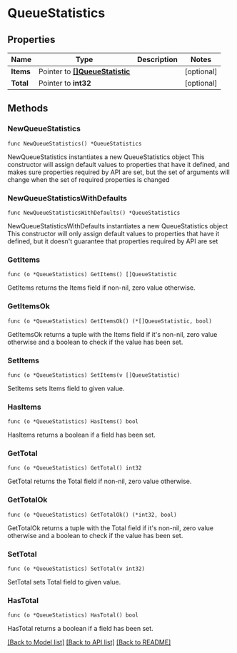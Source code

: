 # QueueStatistics

## Properties

Name | Type | Description | Notes
------------ | ------------- | ------------- | -------------
**Items** | Pointer to [**[]QueueStatistic**](QueueStatistic.md) |  | [optional]
**Total** | Pointer to **int32** |  | [optional]

## Methods

### NewQueueStatistics

`func NewQueueStatistics() *QueueStatistics`

NewQueueStatistics instantiates a new QueueStatistics object
This constructor will assign default values to properties that have it defined,
and makes sure properties required by API are set, but the set of arguments
will change when the set of required properties is changed

### NewQueueStatisticsWithDefaults

`func NewQueueStatisticsWithDefaults() *QueueStatistics`

NewQueueStatisticsWithDefaults instantiates a new QueueStatistics object
This constructor will only assign default values to properties that have it defined,
but it doesn't guarantee that properties required by API are set

### GetItems

`func (o *QueueStatistics) GetItems() []QueueStatistic`

GetItems returns the Items field if non-nil, zero value otherwise.

### GetItemsOk

`func (o *QueueStatistics) GetItemsOk() (*[]QueueStatistic, bool)`

GetItemsOk returns a tuple with the Items field if it's non-nil, zero value otherwise
and a boolean to check if the value has been set.

### SetItems

`func (o *QueueStatistics) SetItems(v []QueueStatistic)`

SetItems sets Items field to given value.

### HasItems

`func (o *QueueStatistics) HasItems() bool`

HasItems returns a boolean if a field has been set.

### GetTotal

`func (o *QueueStatistics) GetTotal() int32`

GetTotal returns the Total field if non-nil, zero value otherwise.

### GetTotalOk

`func (o *QueueStatistics) GetTotalOk() (*int32, bool)`

GetTotalOk returns a tuple with the Total field if it's non-nil, zero value otherwise
and a boolean to check if the value has been set.

### SetTotal

`func (o *QueueStatistics) SetTotal(v int32)`

SetTotal sets Total field to given value.

### HasTotal

`func (o *QueueStatistics) HasTotal() bool`

HasTotal returns a boolean if a field has been set.

[[Back to Model list]](../README.md#documentation-for-models) [[Back to API list]](../README.md#documentation-for-api-endpoints) [[Back to README]](../README.md)
